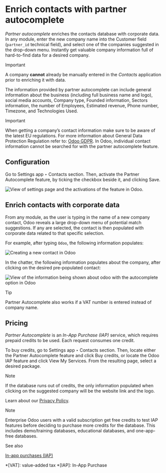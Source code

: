 # Enrich contacts with partner autocomplete

_Partner autocomplete_ enriches the contacts database with corporate data. In
any module, enter the new company name into the Customer field (`partner_id`
technical field), and select one of the companies suggested in the drop-down
menu. Instantly get valuable company information full of hard-to-find data for
a desired company.

Important

A company **cannot** already be manually entered in the _Contacts_ application
prior to enriching it with data.

The information provided by partner autocomplete can include general
information about the business (including full business name and logo), social
media accounts, Company type, Founded information, Sectors information, the
number of Employees, Estimated revenue, Phone number, Timezone, and
Technologies Used.

Important

When getting a company’s contact information make sure to be aware of the
latest EU regulations. For more information about General Data Protection
Regulation refer to: [Odoo GDPR](http://odoo.com/gdpr). In Odoo, individual
contact information cannot be searched for with the partner autocomplete
feature.

## Configuration

Go to Settings app ‣ Contacts section. Then, activate the Partner Autocomplete
feature, by ticking the checkbox beside it, and clicking Save.

![View of settings page and the activations of the feature in
Odoo.](../../../../_images/settings-partner-autocomplete.png)

## Enrich contacts with corporate data

From any module, as the user is typing in the name of a new company contact,
Odoo reveals a large drop-down menu of potential match suggestions. If any are
selected, the contact is then populated with corporate data related to that
specific selection.

For example, after typing `Odoo`, the following information populates:

![Creating a new contact in Odoo](../../../../_images/odoo-autocomplete.png)

In the chatter, the following information populates about the company, after
clicking on the desired pre-populated contact:

![View of the information being shown about odoo with the autocomplete option
in Odoo](../../../../_images/odoo-info-autocomplete.png)

Tip

Partner Autocomplete also works if a VAT number is entered instead of company
name.

## Pricing

_Partner Autocomplete_ is an _In-App Purchase (IAP)_ service, which requires
prepaid credits to be used. Each request consumes one credit.

To buy credits, go to Settings app ‣ Contacts section. Then, locate either the
Partner Autocomplete feature and click Buy credits, or locate the Odoo IAP
feature and click View My Services. From the resulting page, select a desired
package.

Note

If the database runs out of credits, the only information populated when
clicking on the suggested company will be the website link and the logo.

Learn about our [Privacy Policy](https://iap.odoo.com/privacy).

Note

Enterprise Odoo users with a valid subscription get free credits to test IAP
features before deciding to purchase more credits for the database. This
includes demo/training databases, educational databases, and one-app-free
databases.

See also

[In-app purchases (IAP)](../../../essentials/in_app_purchase.html)

  *[VAT]: value-added tax
  *[IAP]: In-App Purchase

